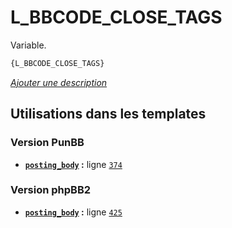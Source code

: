 # L_BBCODE_CLOSE_TAGS


Variable.

```html
{L_BBCODE_CLOSE_TAGS}
```

[*Ajouter une description*](https://fa-tvars.appspot.com/var/L_BBCODE_CLOSE_TAGS)

## Utilisations dans les templates

### Version PunBB
* __[`posting_body`](../tpl/var/punbb/posting_body.md#readme) :__ ligne [`374`](../tpl/src/punbb/posting_body.tpl#L374)

### Version phpBB2
* __[`posting_body`](../tpl/var/subsilver/posting_body.md#readme) :__ ligne [`425`](../tpl/src/subsilver/posting_body.tpl#L425)